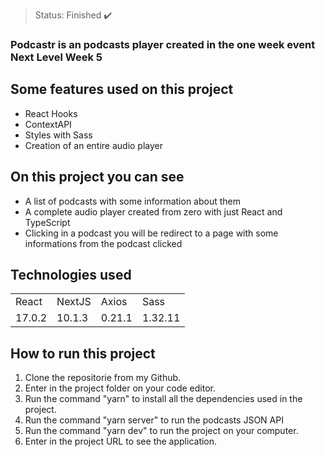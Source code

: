 

> Status: Finished ✔️

### Podcastr is an podcasts player created in the one week event Next Level Week 5

## Some features used on this project

* React Hooks
* ContextAPI
* Styles with Sass
* Creation of an entire audio player

## On this project you can see

* A list of podcasts with some information about them
* A complete audio player created from zero with just React and TypeScript
* Clicking in a podcast you will be redirect to a page with some informations from the podcast clicked
  
## Technologies used
  
<table>
  <tr>
    <td>React</td>
    <td>NextJS</td>
    <td>Axios</td>
    <td>Sass</td>
  </tr>

  <tr>
    <td>17.0.2</td>
    <td>10.1.3</td>
    <td>0.21.1</td>
    <td>1.32.11</td>
  </tr>
</table>
  
## How to run this project

1) Clone the repositorie from my Github.
2) Enter in the project folder on your code editor.
3) Run the command "yarn" to install all the dependencies used in the project.
4) Run the command "yarn server" to run the podcasts JSON API
5) Run the command "yarn dev" to run the project on your computer.
6) Enter in the project URL to see the application.

